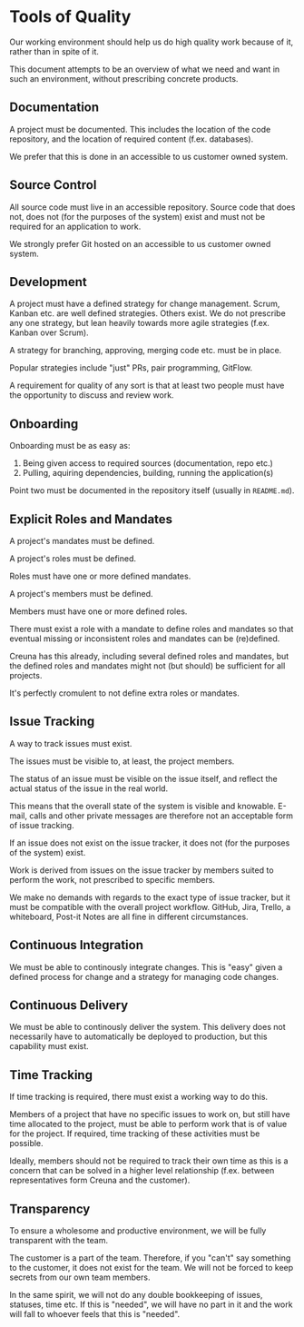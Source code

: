 # Tools of Quality

Our working environment should help us do high quality work because of it, rather than in spite of it.

This document attempts to be an overview of what we need and want in such an environment, without prescribing concrete products.

## Documentation

A project must be documented. This includes the location of the code repository, and the location of required content (f.ex. databases).

We prefer that this is done in an accessible to us customer owned system.

## Source Control

All source code must live in an accessible repository. Source code that does not, does not (for the purposes of the system) exist and must not be required for an application to work.

We strongly prefer Git hosted on an accessible to us customer owned system.

## Development

A project must have a defined strategy for change management. Scrum, Kanban etc. are well defined strategies. Others exist. We do not prescribe any one strategy, but lean heavily towards more agile strategies (f.ex. Kanban over Scrum).

A strategy for branching, approving, merging code etc. must be in place.

Popular strategies include "just" PRs, pair programming, GitFlow.

A requirement for quality of any sort is that at least two people must have the opportunity to discuss and review work.

## Onboarding

Onboarding must be as easy as:

1. Being given access to required sources (documentation, repo etc.)
2. Pulling, aquiring dependencies, building, running the application(s)

Point two must be documented in the repository itself (usually in `README.md`).

## Explicit Roles and Mandates

A project's mandates must be defined.

A project's roles must be defined.

Roles must have one or more defined mandates.

A project's members must be defined.

Members must have one or more defined roles.

There must exist a role with a mandate to define roles and mandates so that eventual missing or inconsistent roles and mandates can be (re)defined.

Creuna has this already, including several defined roles and mandates, but the defined roles and mandates might not (but should) be sufficient for all projects.

It's perfectly cromulent to not define extra roles or mandates.

## Issue Tracking

A way to track issues must exist.

The issues must be visible to, at least, the project members.

The status of an issue must be visible on the issue itself, and reflect the actual status of the issue in the real world.

This means that the overall state of the system is visible and knowable. E-mail, calls and other private messages are therefore not an acceptable form of issue tracking.

If an issue does not exist on the issue tracker, it does not (for the purposes of the system) exist.

Work is derived from issues on the issue tracker by members suited to perform the work, not prescribed to specific members.

We make no demands with regards to the exact type of issue tracker, but it must be compatible with the overall project workflow. GitHub, Jira, Trello, a whiteboard, Post-it Notes are all fine in different circumstances.

## Continuous Integration

We must be able to continously integrate changes. This is "easy" given a defined process for change and a strategy for managing code changes.

## Continuous Delivery

We must be able to continously deliver the system. This delivery does not necessarily have to automatically be deployed to production, but this capability must exist.

## Time Tracking

If time tracking is required, there must exist a working way to do this.

Members of a project that have no specific issues to work on, but still have time allocated to the project, must be able to perform work that is of value for the project. If required, time tracking of these activities must be possible.

Ideally, members should not be required to track their own time as this is a concern that can be solved in a higher level relationship (f.ex. between representatives form Creuna and the customer).

## Transparency

To ensure a wholesome and productive environment, we will be fully transparent with the team.

The customer is a part of the team. Therefore, if you "can't" say something to the customer, it does not exist for the team. We will not be forced to keep secrets from our own team members.

In the same spirit, we will not do any double bookkeeping of issues, statuses, time etc. If this is "needed", we will have no part in it and the work will fall to whoever feels that this is "needed".
